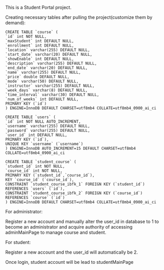 This is a Student Portal project.



Creating necessary tables after pulling the project(customize them by demand):
```mysql
CREATE TABLE `course` (
`id` int NOT NULL,
`maxStudent` int DEFAULT NULL,
`enrollment` int DEFAULT NULL,
`location` varchar(255) DEFAULT NULL,
`start_date` varchar(20) DEFAULT NULL,
`showEnable` int DEFAULT NULL,
`description` varchar(255) DEFAULT NULL,
`end_date` varchar(20) DEFAULT NULL,
`name` varchar(255) DEFAULT NULL,
`price` double DEFAULT NULL,
`mode` varchar(50) DEFAULT NULL,
`instructor` varchar(255) DEFAULT NULL,
`week_days` varchar(8) DEFAULT NULL,
`time_interval` varchar(30) DEFAULT NULL,
`num_of_weeks` int DEFAULT NULL,
PRIMARY KEY (`id`)
) ENGINE=InnoDB DEFAULT CHARSET=utf8mb4 COLLATE=utf8mb4_0900_ai_ci

CREATE TABLE `users` (
`id` int NOT NULL AUTO_INCREMENT,
`username` varchar(255) DEFAULT NULL,
`password` varchar(255) DEFAULT NULL,
`user_id` int DEFAULT NULL,
PRIMARY KEY (`id`),
UNIQUE KEY `username` (`username`)
) ENGINE=InnoDB AUTO_INCREMENT=15 DEFAULT CHARSET=utf8mb4 COLLATE=utf8mb4_0900_ai_ci

CREATE TABLE `student_course` (
`student_id` int NOT NULL,
`course_id` int NOT NULL,
PRIMARY KEY (`student_id`,`course_id`),
KEY `course_id` (`course_id`),
CONSTRAINT `student_course_ibfk_1` FOREIGN KEY (`student_id`) REFERENCES `users` (`id`),
CONSTRAINT `student_course_ibfk_2` FOREIGN KEY (`course_id`) REFERENCES `course` (`id`)
) ENGINE=InnoDB DEFAULT CHARSET=utf8mb4 COLLATE=utf8mb4_0900_ai_ci
```
For administrator:

Register a new account and manually alter the user_id in database to 1 to become an administrator and acquire authority of accessing adminMainPage to manage course and student.

For student:

Register a new account and the user_id will automatically be 2.

Once login, student account will be lead to studentMainPage
